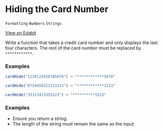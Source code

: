 # Hiding the Card Number

`Formatting` `Numbers` `Strings`

[View on Edabit](https://edabit.com/challenge/rtpvAqFT3koqMoFCJ)

Write a function that takes a credit card number and only displays the last four characters. The rest of the card number must be replaced by `************`.

### Examples

```js
cardHide("1234123456785678") ➞ "************5678"

cardHide("8754456321113213") ➞ "************3213"

cardHide("35123413355523") ➞ "**********5523"
```

### Examples

- Ensure you return a string.
- The length of the string must remain the same as the input.
